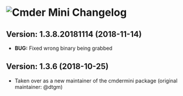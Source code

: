 # ![Cmder Mini Changelog](https://img.shields.io/badge/Cmder%20Mini-Package%20Changelog-blue.svg?style=for-the-badge)

## Version: 1.3.8.20181114 (2018-11-14)
- **BUG:** Fixed wrong binary being grabbed

## Version: 1.3.6 (2018-10-25)
- Taken over as a new maintainer of the cmdermini package (original maintainer: @dtgm)
